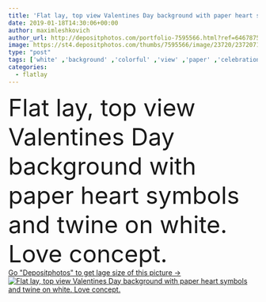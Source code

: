 ```yaml
---
title: 'Flat lay, top view Valentines Day background with paper heart symbols and twine on white. Love concept.'
date: 2019-01-18T14:30:06+00:00
author: maximleshkovich
author_url: http://depositphotos.com/portfolio-7595566.html?ref=64678756
image: https://st4.depositphotos.com/thumbs/7595566/image/23720/237207156/api_thumb_450.jpg?forcejpeg=true
type: "post"
tags: ['white' ,'background' ,'colorful' ,'view' ,'paper' ,'celebration' ,'decoration' ,'happy' ,'holiday' ,'love' ,'women' ,'texture' ,'pattern' ,'card' ,'symbol' ,'pink' ,'concept' ,'lay' ,'couple' ,'romantic' ,'wedding' ,'flat' ,'lifestyle' ,'desk' ,'feminine' ,'template' ,'styled' ,'top' ,'rope' ,'media' ,'header' ,'social' ,'minimalism' ,'valentines' ,'blog' ,'twine' ,'hearts' ,'minimal' ,'blogger' ,'top view' ,'flat lay' ,'flatlay' ]
categories: 
  - flatlay
---
```

<div aling="center">
            <font size="60"> Flat lay, top view Valentines Day background with paper heart symbols and twine on white. Love concept.</font>   
</div>
<div>
    <a href='https://depositphotos.com/237207156/stock-photo-flat-lay-top-view-valentines.html?ref=64678756' target=_blank > Go "Depositphotos" to get lage size of this picture ->
        <img href='https://depositphotos.com/237207156/stock-photo-flat-lay-top-view-valentines.html?ref=64678756' src='https://st4.depositphotos.com/7595566/23720/i/950/depositphotos_237207156-stock-photo-flat-lay-top-view-valentines.jpg?forcejpeg=true' alt='Flat lay, top view Valentines Day background with paper heart symbols and twine on white. Love concept.' >
    </a>
</div>
